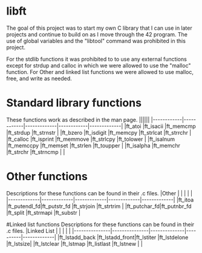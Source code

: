 # libft

The goal of this project was to start my own C library that I can use in later projects and continue to build on as I move through the 42 program.
The use of global variables and the "libtool" command was prohibited in this project.

For the stdlib functions it was prohibited to to use any external functions except for strdup and calloc in which we were allowed to use the "malloc" function.
For Other and linked list functions we were allowed to use malloc, free, and write as needed.

# Standard library functions
These functions work as described in the man page.
||||||
|------------|------------|-------------|------------|-------------|
|ft_atoi     |ft_isacii   |ft_memcmp    |ft_strdup   |ft_strnstr   | 
|ft_bzero    |ft_isdigit  |ft_memcpy    |ft_strlcat  |ft_strrchr   |
|ft_calloc   |ft_isprint  |ft_memmove   |ft_strlcpy  |ft_tolower   |
|ft_isalnum  |ft_memccpy  |ft_memset    |ft_strlen   |ft_toupper   |
|ft_isalpha  |ft_memchr   |ft_strchr    |ft_strncmp  |             |

# Other functions
Descriptions for these functions can be found in their .c files.
|Other        |             |             |             |             |
|-------------|-------------|-------------|-------------|-------------|
|ft_itoa      |ft_putendl_fd|ft_putstr_fd |ft_strjoin   |ft_strtrim   | 
|ft_putchar_fd|ft_putnbr_fd |ft_split     |ft_strmapi   |ft_substr    |

#Linked list functions
Descriptions for these functions can be found in their .c files.
|Linked List    |               |              |          |             |
|---------------|---------------|--------------|----------|-------------|
|ft_lstadd_back |ft_lstadd_front|ft_lstiter    |ft_lstdelone |ft_lstsize|
|ft_lstclear    |ft_lstmap      |ft_listlast   |ft_lstnew    |          |
